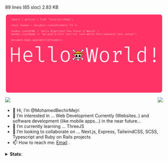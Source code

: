 89 lines (65 sloc)  2.83 KB

<img src="./header.svg"
        alt="header"
        style="display: block; margin: 0 auto" />


<p>
  <a href="https://count.getloli.com/"><img src="https://count.getloli.com/get/@MohamedBechirMejri"></a>
  <img src="https://weather-icon.journeyad.repl.co/@shenzhen?v=1" align="right">
</p>



- 👋 Hi, I’m @MohamedBechirMejri
- 👀 I’m interested in ... Web Development Currently (Websites..) and software development (like mobile apps...) in the near future...
- 🌱 I’m currently learning ... ThreeJS
- 💞️ I’m looking to collaborate on ... Next.js, Express, TailwindCSS, SCSS, Typescript and Ruby on Rails projects
- 📫 How to reach me: [Email](mailto:mohamedbechir.mejri.dev@gmail.com) 
.

<details closed>
  <summary> <b>Stats</b>: </summary>
<a href='https://git.io/streak-stats' align="center" width="100%">
    <img style='width:100%;' src='https://github-readme-streak-stats.herokuapp.com/?user=MohamedBechirMejri&date_format=j%20M%5B%20Y%5D' />
</a><a href='https://github.com/anuraghazra/github-readme-stats' align="center" width="100%">
    <img style='width:60%;' src='https://github-readme-stats-kohl-one.vercel.app/api?username=MohamedBechirMejri&show_icons=true&count_private=true' />
</a><a href='https://github.com/anuraghazra/github-readme-stats' align="center" width="100%">
    <img style='width:39%;' src='https://github-readme-stats-kohl-one.vercel.app/api/top-langs/?username=MohamedBechirMejri&layout=compact&show_icons=true&count_private=true&langs_count=10' />
</a>
</details> 
  
